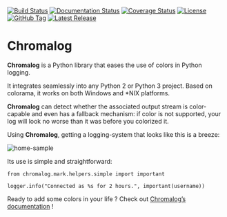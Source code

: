 [![Build Status](https://travis-ci.org/freelan-developers/chromalog.svg)](https://travis-ci.org/freelan-developers/chromalog)
[![Documentation Status](https://readthedocs.org/projects/chromalog/badge/?version=latest)](https://readthedocs.org/projects/chromalog/?badge=latest)
[![Coverage Status](https://coveralls.io/repos/freelan-developers/chromalog/badge.svg?branch=master)](https://coveralls.io/r/freelan-developers/chromalog?branch=master)
[![License](https://img.shields.io/pypi/l/chromalog.svg)](http://opensource.org/licenses/MIT)
[![GitHub Tag](https://img.shields.io/github/tag/freelan-developers/chromalog.svg)](https://github.com/freelan-developers/chromalog)
[![Latest Release](https://img.shields.io/pypi/v/chromalog.svg)](https://pypi.python.org/pypi/chromalog)

# Chromalog

**Chromalog** is a Python library that eases the use of colors in Python logging.

It integrates seamlessly into any Python 2 or Python 3 project. Based on colorama, it works on both Windows and *NIX platforms.

**Chromalog** can detect whether the associated output stream is color-capable and even has a fallback mechanism: if color is not supported, your log will look no worse than it was before you colorized it.

Using **Chromalog**, getting a logging-system that looks like this is a breeze:

![home-sample](doc/source/_static/home-sample.png)

Its use is simple and straightforward:

    from chromalog.mark.helpers.simple import important

    logger.info("Connected as %s for 2 hours.", important(username))

Ready to add some colors in your life ? Check out [Chromalog’s documentation](http://chromalog.readthedocs.org/en/latest/index.html) !
